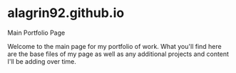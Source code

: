 # alagrin92.github.io
Main Portfolio Page

Welcome to the main page for my portfolio of work. What you'll find here are the base files of my page as well as any additional projects
and content I'll be adding over time. 
